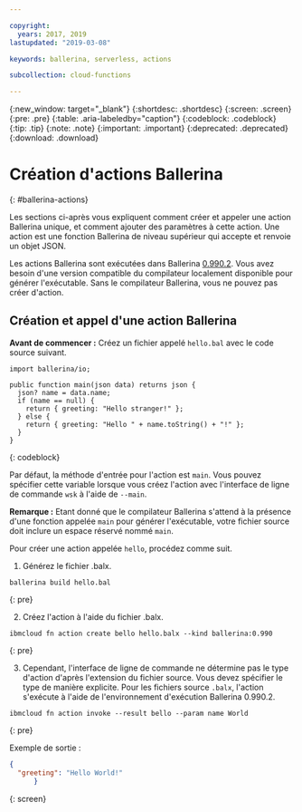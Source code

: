 ```yaml
---

copyright:
  years: 2017, 2019
lastupdated: "2019-03-08"

keywords: ballerina, serverless, actions

subcollection: cloud-functions

---
```


{:new_window: target="_blank"}
{:shortdesc: .shortdesc}
{:screen: .screen}
{:pre: .pre}
{:table: .aria-labeledby="caption"}
{:codeblock: .codeblock}
{:tip: .tip}
{:note: .note}
{:important: .important}
{:deprecated: .deprecated}
{:download: .download}

# Création d'actions Ballerina
{: #ballerina-actions}

Les sections ci-après vous expliquent comment créer et appeler une action Ballerina unique, et comment ajouter des paramètres à cette action. Une action est une fonction Ballerina de niveau supérieur qui accepte et renvoie un objet JSON.  

Les actions Ballerina sont exécutées dans Ballerina [0.990.2](https://ballerina.io/downloads). Vous avez besoin d'une version compatible du compilateur localement disponible pour générer l'exécutable. Sans le compilateur Ballerina, vous ne pouvez pas créer d'action.

## Création et appel d'une action Ballerina

**Avant de commencer :** Créez un fichier appelé `hello.bal` avec le code source suivant.

```ballerina
import ballerina/io;

public function main(json data) returns json {
  json? name = data.name;
  if (name == null) {
    return { greeting: "Hello stranger!" };
  } else {
    return { greeting: "Hello " + name.toString() + "!" };
  }
}
```
{: codeblock}

Par défaut, la méthode d'entrée pour l'action est `main`. Vous pouvez spécifier cette variable lorsque vous créez l'action avec l'interface de ligne de commande `wsk` à l'aide de `--main`. 

**Remarque :** Etant donné que le compilateur Ballerina s'attend à la présence d'une fonction appelée `main` pour générer l'exécutable, votre fichier source doit inclure un espace réservé nommé `main`.

Pour créer une action appelée `hello`, procédez comme suit. 

1. Générez le fichier .balx. 
  ```
  ballerina build hello.bal
  ```
{: pre}

2. Créez l'action à l'aide du fichier .balx. 
  ```
  ibmcloud fn action create bello hello.balx --kind ballerina:0.990
  ```
{: pre}

3. Cependant, l'interface de ligne de commande ne détermine pas le type d'action d'après l'extension du fichier source. Vous devez spécifier le type de manière explicite. Pour les fichiers source `.balx`, l'action s'exécute à l'aide de l'environnement d'exécution Ballerina 0.990.2. 
  ```
  ibmcloud fn action invoke --result bello --param name World
  ```
{: pre}

Exemple de sortie : 
```json
{
  "greeting": "Hello World!"
      }
```
{: screen}
